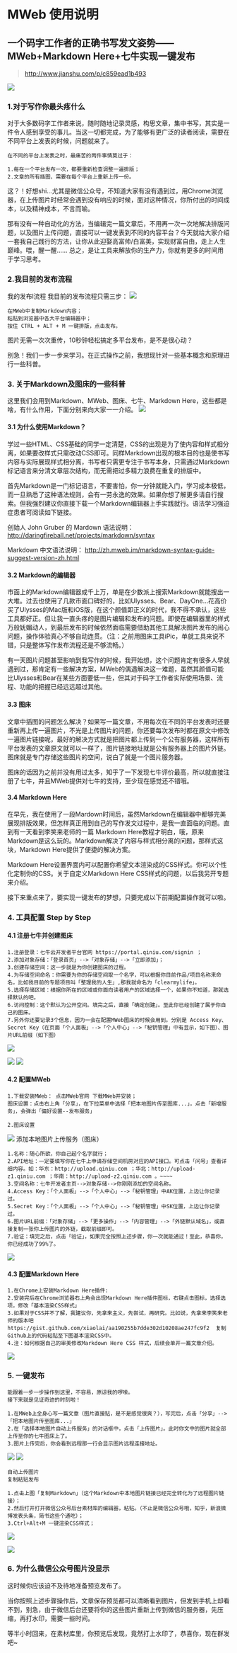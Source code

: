 # MWeb 使用说明
## 一个码字工作者的正确书写发文姿势—— MWeb+Markdown Here+七牛实现一键发布
> http://www.jianshu.com/p/c859ead1b493

![](http://oe7mrvlxa.bkt.clouddn.com/15117730846127.jpg)

### 1.对于写作你最头疼什么

对于大多数码字工作者来说，随时随地记录灵感，构思文章，集中书写，其实是一件令人感到享受的事儿。当这一切都完成，为了能够有更广泛的读者阅读，需要在不同平台上发表的时候，问题就来了。
    
    在不同的平台上发表之时，最痛苦的两件事情莫过于：
    
    1.每在一个平台发布一次，都要重新检查调整一遍排版；
    2.文章的所有插图，需要在每个平台上重新上传一份。
这？！好想shi...尤其是微信公众号，不知道大家有没有遇到过，用Chrome浏览器，在上传图片时经常会遇到没有响应的时候，面对这种情况，你所付出的时间成本，以及精神成本，不言而喻。

那有没有一种自动化的方法，当编辑完一篇文章后，不用再一次一次地解决排版问题，以及图片上传问题，直接可以一键发表到不同的内容平台？今天就给大家介绍一套我自己践行的方法，让你从此迎娶高富帅/白富美，实现财富自由，走上人生巅峰。喂，醒一醒…… 总之，是让工具来解放你的生产力，你就有更多的时间用于学习思考。

### 2.我目前的发布流程


我的发布l流程
我目前的发布流程只需三步：
![](http://oe7mrvlxa.bkt.clouddn.com/15117733010537.jpg)

    在MWeb中复制Markdown内容；
    粘贴到浏览器中各大平台编辑器中；
    按住 CTRL + ALT + M 一键排版，点击发布。
图片无需一次次重传，10秒钟轻松搞定多平台发布，是不是很心动？

别急！我们一步一步来学习。在正式操作之前，我想现针对一些基本概念和原理进行一些科普。

### 3. 关于Markdown及图床的一些科普

这里我们会用到Markdown、MWeb、图床、七牛、Markdown Here，这些都是啥，有什么作用，下面分别来向大家一一介绍。
![](http://oe7mrvlxa.bkt.clouddn.com/15117733415181.jpg)



#### 3.1 为什么使用Markdown？

学过一些HTML、CSS基础的同学一定清楚，CSS的出现是为了使内容和样式相分离，如果要改样式只需改动CSS即可。同样Markdown出现的根本目的也是使书写内容与实际展现样式相分离，书写者只需更专注于书写本身，只需通过Markdown标记语言来分清文章层次结构，而无需把过多精力浪费在重复的排版中。

首先Markdown是一门标记语言，不要害怕，你一分钟就能入门，学习成本极低，而一旦熟悉了这种语法规则，会有一劳永逸的效果。如果你想了解更多请自行搜索。但我强烈建议你直接下载一个Markdown编辑器上手实践就行。语法学习强迫症患者可阅读如下链接。

创始人 John Gruber 的 Mardown 语法说明：
http://daringfireball.net/projects/markdown/syntax

Markdown 中文语法说明：
http://zh.mweb.im/markdown-syntax-guide-suggest-version-zh.html


#### 3.2 Markdown的编辑器

市面上的Markdown编辑器成千上万，单是在少数派上搜索Markdown就能搜出一大堆。过去也使用了几款市面口碑好的，比如Ulysses、Bear、DayOne...花高价买了Ulysses的Mac版和iOS版，在这个颜值即正义的时代，我不得不承认，这些工具都好正。但让我一直头疼的是图片编辑和发布的问题。即使在编辑器里的样式万般妩媚动人，到最后发布的时候依然面临需要借助其他工具解决图片发布的闹心问题，操作体验真心不够自动连贯。（注：之前用图床工具iPic，单就工具来说不错，只是整体写作发布流程还是不够流畅。）

有一天图片问题甚至影响到我写作的时候，我开始想，这个问题肯定有很多人早就遇到过，那肯定有一些解决方案，MWeb的偶遇解决这一难题，虽然其颜值可能比Ulysses和Bear在某些方面要低一些，但其对于码字工作者实际使用场景、流程、功能的把握已经远远超过其他。

#### 3.3 图床

文章中插图的问题怎么解决？如果写一篇文章，不用每次在不同的平台发表时还要重新再上传一遍图片，不光是上传图片的问题，你还要每次发布时都在原文中修改一遍图片链接呢，最好的解决方式就是把图片都上传到一个公有服务器，这样所有平台发表的文章原文就可以一样了，图片链接地址就是公有服务器上的图片外链。图床就是专门存储这些图片的空间，说白了就是一个图片服务器。

图床的话因为之前并没有用过太多，知乎了一下发现七牛评价最高，所以就直接注册了七牛，并且MWeb提供对七牛的支持，至少现在感觉还不错哦。

#### 3.4 Markdown Here

在早先，我在使用了一段Mardown时间后，虽然Markdown在编辑器中都够完美展现排版效果，但怎样真正用到自己的写作发文过程中，是我一直面临的问题。直到有一天看到李笑来老师的一篇 Markdown Here教程才明白，哦，原来Markdown是这么玩的。Markdown解决了内容与样式相分离的问题，那样式这块，Markdown Here提供了便捷的解决方案。

Markdown Here设置界面内可以配置你希望文本渲染成的CSS样式。你可以个性化定制你的CSS。关于自定义Markdown Here CSS样式的问题，以后我另开专题来介绍。

接下来重点来了，要实现一键发布的梦想，只要完成以下前期配置操作就可以啦。

### 4. 工具配置 Step by Step

#### 4.1 注册七牛并创建图床

    1.注册登录：七牛云开发者平台官网 https://portal.qiniu.com/signin ；
    2.添加对象存储：「登录首页」-->「对象存储」-->「立即添加」；
    3.创建存储空间：这一步就是为你创建图床的过程。
    4.为存储空间命名：你需要为你的存储空间取一个名字，可以根据你目前作品/项目名称来命名，比如我目前的专题项目叫「整理我的人生」,那我就命名为「clearmylife」。
    5.选择存储区域：根据你所在的区域或你面向读者用户的区域选择一个，如果你不知道，那就选择默认的吧。
    6.访问控制：这个默认为公开空间。填完之后，直接「确定创建」。至此你已经创建了属于你自己的图床。
    7.另外你还要记录3个信息，因为一会在配置MWeb图床的时候会用到。分别是 Access Key、Secret Key（在页面「个人面板」-->「个人中心」-->「秘钥管理」中有显示，如下图）、图片URL前缀（如下图）

![](http://oe7mrvlxa.bkt.clouddn.com/15117734545946.jpg)


![](http://oe7mrvlxa.bkt.clouddn.com/15117734877815.jpg)
![](http://oe7mrvlxa.bkt.clouddn.com/15117735113096.jpg)

#### 4.2 配置MWeb

    1.下载安装MWeb： 点击MWeb官网 下载MWeb并安装；
    图床设置：点击右上角「分享」，在下拉菜单中选择「把本地图片传至图库...」，点击「新增服务」，会弹出「偏好设置--发布服务」
    
    2.图床设置
    
![](http://oe7mrvlxa.bkt.clouddn.com/15117735904899.jpg)
    添加本地图片上传服务（图床）
    
    1.名称：随心所欲，你自己起个名字就行；
    2.API地址：一定要填写你在七牛上申请存储空间机房对应的API接口。可点击「问号」查看详细内容。如：华东：http://upload.qiniu.com ；华北：http://upload-z1.qiniu.com ；华南：http://upload-z2.qiniu.com 。~~~~
    3.空间名称：七牛开发者主页-->对象存储-->你刚刚添加的空间名称。
    4.Access Key：「个人面板」-->「个人中心」-->「秘钥管理」中AK位置，上边让你记录过。
    5.Secret Key：「个人面板」-->「个人中心」-->「秘钥管理」中SK位置，上边让你记录过。
    6.图片URL前缀：「对象存储」-->「更多操作」-->「内容管理」-->「外链默认域名」，或直接复制一张你上传图片的外链，截取前缀即可。
    7.验证：填完之后，点击「验证」，如果完全按照上述步骤，你一次就能通过！至此，恭喜你，你已经成功了99%了。
![](http://oe7mrvlxa.bkt.clouddn.com/15117737005484.jpg)


#### 4.3 配置Markdown Here

    1.在Chrome上安装Markdown Here插件:
    2.安装完后在Chrome浏览器右上角会出现Markdown Here插件图标，右键点击图标，选择选项，修改「基本渲染CSS样式」
    3.如果对于CSS并不了解，我建议你，先拿来主义，先尝试，再研究。比如说，先拿来李笑来老师的版本吧 https://gist.github.com/xiaolai/aa190255b7dde302d10208ae247fc9f2  复制Github上的代码粘贴至下图基本渲染CSS中。
    4.注：如何根据自己的审美修改Markdown Here CSS 样式，后续会单开一篇文章介绍。

![](http://oe7mrvlxa.bkt.clouddn.com/15117737873065.jpg)

### 5. 一键发布

    能跟着一步一步操作到这里，不容易，原谅我的啰嗦。
    接下来就是见证奇迹的时刻啦！
    
    1.在MWeb上全身心写一篇文章（图片直接贴，是不是感觉很爽？），写完后，点击「分享」-->「把本地图片传至图库...」
    2.在「选择本地图片自动上传服务」的对话框中，点击「上传图片」。此时你文中的图片就全部上传至你的七牛图床上了。
    3.图片上传完后，你会看到远程那一行会显示图片远程连接地址。

![](http://oe7mrvlxa.bkt.clouddn.com/15117738336036.jpg)
![](http://oe7mrvlxa.bkt.clouddn.com/15117738468521.jpg)


    自动上传图片
    复制粘贴发布
    
    1.点击上图「复制Markdown」（这个Markdown中本地图片链接已经完全转化为了远程图片链接）；
    2.然后打开打开微信公众号后台素材库的编辑器，粘贴。（不止是微信公众号哦，知乎，新浪微博发表头条，简书这些个通吃）；
    3.Ctrl+Alt+M 一键渲染CSS样式；


![](http://oe7mrvlxa.bkt.clouddn.com/15117738918389.jpg)

![](http://oe7mrvlxa.bkt.clouddn.com/15117739119356.jpg)


### 6. 为什么微信公众号图片没显示

这时候你应该迫不及待地准备预览发布了。

当你按照上述步骤操作后，文章保存预览都可以清晰看到图片，但发到手机上却看不到，别急，由于微信后台还要将你的这些图片重新上传到微信的服务器，先压缩，再打水印，需要一些时间。

等半小时回来，在素材库里，你预览后发现，竟然打上水印了，恭喜你，现在群发吧~




